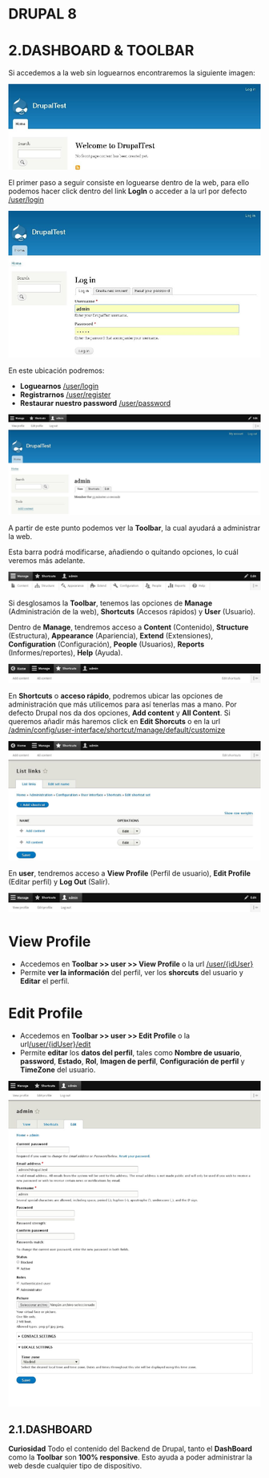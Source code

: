 DRUPAL 8
========

2.DASHBOARD & TOOLBAR
=====================

Si accedemos a la web sin loguearnos encontraremos la siguiente imagen:

![Drupal8-DashBoard&Toolbar_01](../capture/Drupal8-DashBoard&Toolbar_01.jpg)

El primer paso a seguir consiste en loguearse dentro de la web, para ello podemos hacer click dentro del link **LogIn** o acceder a la url por defecto [/user/login](/user/login)

![Drupal8-DashBoard&Toolbar_02](../capture/Drupal8-DashBoard&Toolbar_02.jpg)

En este ubicación podremos:
* **Loguearnos** [/user/login](/user/login)
* **Registrarnos** [/user/register](/user/register)
* **Restaurar nuestro password** [/user/password](/user/password)

![Drupal8-DashBoard&Toolbar_03](../capture/Drupal8-DashBoard&Toolbar_03.jpg)

A partir de este punto podemos ver la **Toolbar**, la cual ayudará a administrar la web.

Esta barra podrá modificarse, añadiendo o quitando opciones, lo cuál veremos más adelante.

![Drupal8-DashBoard&Toolbar_04](../capture/Drupal8-DashBoard&Toolbar_04.jpg)

Si desglosamos la **Toolbar**, tenemos las opciones de **Manage** (Administración de la web), **Shortcuts** (Accesos rápidos) y **User** (Usuario).

Dentro de **Manage**, tendremos acceso a **Content** (Contenido), **Structure** (Estructura), **Appearance** (Apariencia), **Extend** (Extensiones), **Configuration** (Configuración), **People** (Usuarios), **Reports** (Informes/reportes), **Help** (Ayuda).

![Drupal8-DashBoard&Toolbar_05](../capture/Drupal8-DashBoard&Toolbar_05.jpg)

En **Shortcuts** o **acceso rápido**, podremos ubicar las opciones de administración que más utilicemos para así tenerlas mas a mano. Por defecto Drupal nos da dos opciones, **Add content** y **All Content**.
Si queremos añadir más haremos click en **Edit Shorcuts** o en la url [/admin/config/user-interface/shortcut/manage/default/customize](/admin/config/user-interface/shortcut/manage/default/customize)

![Drupal8-DashBoard&Toolbar_06](../capture/Drupal8-DashBoard&Toolbar_06.jpg)

En **user**, tendremos acceso a **View Profile** (Perfil de usuario), **Edit Profile** (Editar perfil) y **Log Out** (Salír).

![Drupal8-DashBoard&Toolbar_07](../capture/Drupal8-DashBoard&Toolbar_07.jpg)

# View Profile
* Accedemos en **Toolbar >> user >> View Profile** o la url [/user/{idUser}](/user/{idUser})
* Permite **ver la información** del perfil, ver los **shorcuts** del usuario y **Editar** el perfil.

# Edit Profile
* Accedemos en **Toolbar >> user >> Edit Profile** o la url[/user/{idUser}/edit](/user/{idUser}/edit)
* Permite **editar** los **datos del perfil**, tales como **Nombre de usuario**, **password**, **Estado**, **Rol**, **Imagen de perfil**, **Configuración de perfil** y **TimeZone** del usuario.

![Drupal8-DashBoard&Toolbar_08](../capture/Drupal8-DashBoard&Toolbar_08.jpg)

2.1.DASHBOARD
-------------

**Curiosidad** Todo el contenido del Backend de Drupal, tanto el **DashBoard** como la **Toolbar** son **100% responsive**. Esto ayuda a poder administrar la web desde cualquier tipo de dispositivo.
